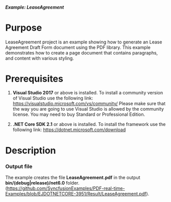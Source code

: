 ##### Example: LeaseAgreement

# Purpose
   LeaseAgreement project is an example showing how to generate an Lease Agreement Draft Form document using the PDF library. This example demonstrates how to create a page document that contains paragraphs, and content with various styling. 

# Prerequisites
1) **Visual Studio 2017** or above is installed.
   To install a community version of Visual Studio use the following link: https://visualstudio.microsoft.com/vs/community/
   Please make sure that the way you are going to use Visual Studio is allowed by the community license. You may need to buy Standard or Professional Edition.

2) **.NET Core SDK 2.1** or above is installed.
   To install the framework use the following link: https://dotnet.microsoft.com/download

# Description

### Output file
The example creates the file **LeaseAgreement.pdf** in the output **bin/(debug|release)/net6.0** folder.
(https://github.com/SyncfusionExamples/PDF-real-time-Examples/blob/EJDOTNETCORE-3951/Result/LeaseAgreement.pdf).